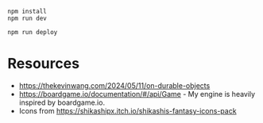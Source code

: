 ```
npm install
npm run dev
```

```
npm run deploy
```

# Resources

- https://thekevinwang.com/2024/05/11/on-durable-objects
- https://boardgame.io/documentation/#/api/Game - My engine is heavily inspired by boardgame.io.
- Icons from https://shikashipx.itch.io/shikashis-fantasy-icons-pack